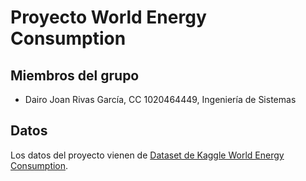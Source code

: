 # Proyecto World Energy Consumption

## Miembros del grupo

- Dairo Joan Rivas García, CC 1020464449, Ingeniería de Sistemas

## Datos

Los datos del proyecto vienen de [Dataset de Kaggle World Energy Consumption](https://www.kaggle.com/datasets/pralabhpoudel/world-energy-consumption?select=World+Energy+Consumption.csv).
